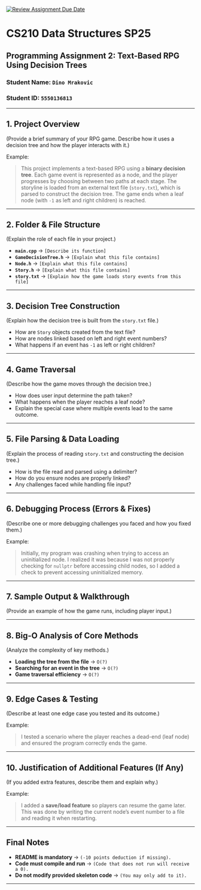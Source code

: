 [![Review Assignment Due Date](https://classroom.github.com/assets/deadline-readme-button-22041afd0340ce965d47ae6ef1cefeee28c7c493a6346c4f15d667ab976d596c.svg)](https://classroom.github.com/a/jIKk4bke)
# CS210 Data Structures SP25
## Programming Assignment 2: Text-Based RPG Using Decision Trees

### **Student Name:** `Dino Mrakovic`  
### **Student ID:** `5550136813`  

---

## **1. Project Overview**
(Provide a brief summary of your RPG game. Describe how it uses a decision tree and how the player interacts with it.)

Example:
> This project implements a text-based RPG using a **binary decision tree**. Each game event is represented as a node, and the player progresses by choosing between two paths at each stage. The storyline is loaded from an external text file (`story.txt`), which is parsed to construct the decision tree. The game ends when a leaf node (with `-1` as left and right children) is reached.

---

## **2. Folder & File Structure**
(Explain the role of each file in your project.)

- **`main.cpp`** → `[Describe its function]`  
- **`GameDecisionTree.h`** → `[Explain what this file contains]`  
- **`Node.h`** → `[Explain what this file contains]`  
- **`Story.h`** → `[Explain what this file contains]`  
- **`story.txt`** → `[Explain how the game loads story events from this file]`  

---

## **3. Decision Tree Construction**
(Explain how the decision tree is built from the `story.txt` file.)

- How are `Story` objects created from the text file?  
- How are nodes linked based on left and right event numbers?  
- What happens if an event has `-1` as left or right children?  

---

## **4. Game Traversal**
(Describe how the game moves through the decision tree.)

- How does user input determine the path taken?  
- What happens when the player reaches a leaf node?  
- Explain the special case where multiple events lead to the same outcome.  

---

## **5. File Parsing & Data Loading**
(Explain the process of reading `story.txt` and constructing the decision tree.)

- How is the file read and parsed using a delimiter?  
- How do you ensure nodes are properly linked?  
- Any challenges faced while handling file input?  

---

## **6. Debugging Process (Errors & Fixes)**
(Describe one or more debugging challenges you faced and how you fixed them.)

Example:
> Initially, my program was crashing when trying to access an uninitialized node. I realized it was because I was not properly checking for `nullptr` before accessing child nodes, so I added a check to prevent accessing uninitialized memory.

---

## **7. Sample Output & Walkthrough**
(Provide an example of how the game runs, including player input.)

---

## **8. Big-O Analysis of Core Methods**
(Analyze the complexity of key methods.)

- **Loading the tree from the file** → `O(?)`  
- **Searching for an event in the tree** → `O(?)`  
- **Game traversal efficiency** → `O(?)`  

---

## **9. Edge Cases & Testing**
(Describe at least one edge case you tested and its outcome.)

Example:
> I tested a scenario where the player reaches a dead-end (leaf node) and ensured the program correctly ends the game.

---

## **10. Justification of Additional Features (If Any)**
(If you added extra features, describe them and explain why.)

Example:
> I added a **save/load feature** so players can resume the game later. This was done by writing the current node’s event number to a file and reading it when restarting.

---

## **Final Notes**
- **README is mandatory** → `(-10 points deduction if missing).`  
- **Code must compile and run** → `(Code that does not run will receive a 0).`  
- **Do not modify provided skeleton code** → `(You may only add to it).`  

---
